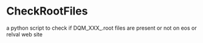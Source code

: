# CheckRootFiles
a python script to check if DQM_XXX_.root files are present or not on eos or relval web site
